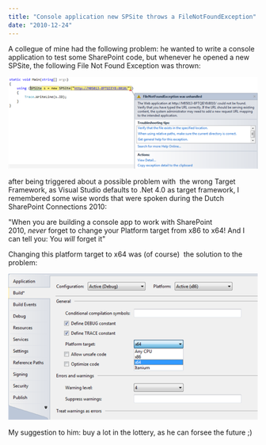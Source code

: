 ```yaml
---
title: "Console application new SPSite throws a FileNotFoundException"
date: "2010-12-24"
---
```


A collegue of mine had the following problem: he wanted to write a console application to test some SharePoint code, but whenever he opened a new SPSite, the following File Not Found Exception was thrown:

![](images/img_52a4a089bfb2b.png)

after being triggered about a possible problem with  the wrong Target Framework, as Visual Studio defaults to .Net 4.0 as target framework, I remembered some wise words that were spoken during the Dutch SharePoint Connections 2010:

"When you are building a console app to work with SharePoint 2010, _never_ forget to change your Platform target from x86 to x64! And I can tell you: You _will_ forget it"

Changing this platform target to x64 was (of course)  the solution to the problem:

![](images/img_52a4a097c3bce.png)

My suggestion to him: buy a lot in the lottery, as he can forsee the future ;)
